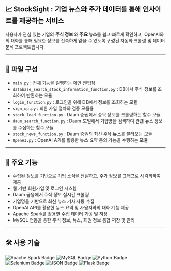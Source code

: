 ## 📈 StockSight : 기업 뉴스와 주가 데이터를 통해 인사이트를 제공하는 서비스

사용자가 관심 있는 기업의 **주식 정보** 와 **주요 뉴스**를 쉽고 빠르게 확인하고, OpenAI와의 대화를 통해 필요한 정보를 신속하게 얻을 수 있도록 구성된 자동화 크롤링 및 데이터 분석 프로젝트입니다.

---

## 📂 파일 구성

- `main.py` : 전체 기능을 실행하는 메인 진입점
- `database_search_stock_information_function.py` : DB에서 주식 정보를 조회하여 반환하는 모듈
- `login_function.py` : 로그인을 위해 DB에서 정보를 조회하는 모듈
- `sign_up.py` : 회원 가입 절차와 검증 모듈듈
- `stock_load_function.py` : Daum 증권에서 종목 정보를 크롤링하는 함수 모듈
- `daum_search_function.py` : Daum 포털에서 기업명을 검색하여 관련 뉴스 정보를 수집하는 함수 모듈
- `stock_news_function.py` : Daum 증권의 최신 주식 뉴스를 불러오는 모듈
- `OpenAI.py` : OpenAI API를 활용한 뉴스 요약 등의 기능을 수행하는 모듈

---

## 📌 주요 기능

- 수집된 정보를 기반으로 기업 소식을 전달하고, 주가 정보를 그래프로 시각화하여 제공
- 웹 기반 회원가입 및 로그인 시스템
- Daum 금융에서 주식 정보 실시간 크롤링
- 기업명을 기반으로 최신 뉴스 기사 자동 수집
- OpenAI API를 활용한 뉴스 요약 및 사용자와의 대화 기능 제공
- Apache Spark를 활용한 수집 데이터 가공 및 저장
- MySQL 연동을 통한 주식 정보, 뉴스, 회원 정보 통합 저장 및 관리

---

## 🛠 사용 기술

<p align="left">
  <img src="https://img.shields.io/badge/Apache%20Spark-E25A1C?style=for-the-badge&logo=apachespark&logoColor=white" alt="Apache Spark Badge"/>
  <img src="https://img.shields.io/badge/MySQL-4479A1?style=for-the-badge&logo=mysql&logoColor=white" alt="MySQL Badge"/>
  <img src="https://img.shields.io/badge/Python-3776AB?style=for-the-badge&logo=python&logoColor=white" alt="Python Badge"/>
  <img src="https://img.shields.io/badge/Selenium-43B02A?style=for-the-badge&logo=selenium&logoColor=white" alt="Selenium Badge"/>
  <img src="https://img.shields.io/badge/JSON-000000?style=for-the-badge&logo=json&logoColor=white" alt="JSON Badge"/>
  <img src="https://img.shields.io/badge/Flask-000000?style=for-the-badge&logo=flask&logoColor=white" alt="Flask Badge"/>
</p>

